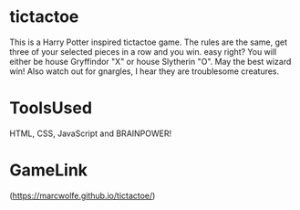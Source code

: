 # tictactoe

This is a Harry Potter inspired tictactoe game. 
The rules are the same, get three of your selected pieces in a row and you win. easy right? 
You will either be house Gryffindor "X" or house Slytherin "O".
May the best wizard win!
Also watch out for gnargles, I hear they are troublesome creatures.
# ToolsUsed 
HTML,
CSS,
JavaScript and
BRAINPOWER!

# GameLink

(https://marcwolfe.github.io/tictactoe/)


